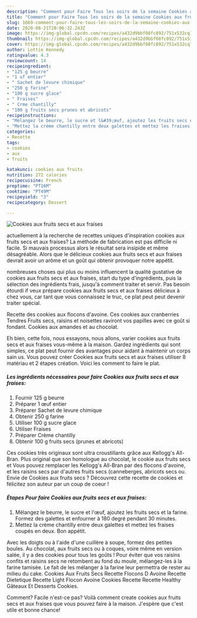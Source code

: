 ```yaml
---
description: "Comment pour Faire Tous les soirs de la semaine Cookies aux fruits secs et aux fraises"
title: "Comment pour Faire Tous les soirs de la semaine Cookies aux fruits secs et aux fraises"
slug: 1669-comment-pour-faire-tous-les-soirs-de-la-semaine-cookies-aux-fruits-secs-et-aux-fraises
date: 2020-08-21T20:06:32.243Z
image: https://img-global.cpcdn.com/recipes/a432d9bbf08fc892/751x532cq70/cookies-aux-fruits-secs-et-aux-fraises-photo-principale-de-la-recette.jpg
thumbnail: https://img-global.cpcdn.com/recipes/a432d9bbf08fc892/751x532cq70/cookies-aux-fruits-secs-et-aux-fraises-photo-principale-de-la-recette.jpg
cover: https://img-global.cpcdn.com/recipes/a432d9bbf08fc892/751x532cq70/cookies-aux-fruits-secs-et-aux-fraises-photo-principale-de-la-recette.jpg
author: Lottie Kennedy
ratingvalue: 4.3
reviewcount: 14
recipeingredient:
- "125 g beurre"
- "1 uf entier"
- " Sachet de levure chimique"
- "250 g farine"
- "100 g sucre glace"
- " Fraises"
- " Crme chantilly"
- "100 g fruits secs prunes et abricots"
recipeinstructions:
- "Mélangez le beurre, le sucre et l&#39;œuf, ajoutez les fruits secs et la farine. Formez des galettes et enfourner à 180 degré pendant 30 minutes."
- "Mettez la crème chantilly entre deux galettes et mettez les fraises coupés en deux. Bon appétit."
categories:
- Recette
tags:
- cookies
- aux
- fruits

katakunci: cookies aux fruits 
nutrition: 272 calories
recipecuisine: French
preptime: "PT16M"
cooktime: "PT49M"
recipeyield: "3"
recipecategory: Dessert

---
```



![Cookies aux fruits secs et aux fraises](https://img-global.cpcdn.com/recipes/a432d9bbf08fc892/751x532cq70/cookies-aux-fruits-secs-et-aux-fraises-photo-principale-de-la-recette.jpg)

actuellement à la recherche de recettes uniques d'inspiration cookies aux fruits secs et aux fraises? La méthode de fabrication est pas difficile ni facile. Si mauvais processus alors le résultat sera insipide et même désagréable. Alors que le délicieux cookies aux fruits secs et aux fraises devrait avoir un arôme et un goût qui obtenir provoquer notre appétit.

nombreuses choses qui plus ou moins influencent la qualité gustative de cookies aux fruits secs et aux fraises, start du type d'ingrédients, puis la sélection des ingrédients frais, jusqu'à comment traiter et servir. Pas besoin étourdi if veux prépare cookies aux fruits secs et aux fraises délicieux à chez vous, car tant que vous connaissez le truc, ce plat peut peut devenir traiter spécial.

Recette des cookies aux flocons d&#39;avoine. Ces cookies aux cranberries Tendres Fruits secs, raisins et noisettes raviront vos papilles avec ce goût si fondant. Cookies aux amandes et au chocolat.


Eh bien, cette fois, nous essayons, nous allons, varier cookies aux fruits secs et aux fraises vous-même à la maison. Gardez ingrédients qui sont simples, ce plat peut fournir des avantages pour aidant à maintenir un corps sain us. Vous pouvez créer Cookies aux fruits secs et aux fraises utiliser 8 matériau et 2 étapes création. Voici les comment to faire le plat.

<!--inarticleads1-->

##### Les ingrédients nécessaires pour faire Cookies aux fruits secs et aux fraises:

1. Fournir 125 g beurre
1. Préparer 1 œuf entier
1. Préparer  Sachet de levure chimique
1. Obtenir 250 g farine
1. Utiliser 100 g sucre glace
1. Utiliser  Fraises
1. Préparer  Crème chantilly
1. Obtenir 100 g fruits secs (prunes et abricots)


Ces cookies très originaux sont ultra croustillants grâce aux Kellogg&#39;s All-Bran. Plus original que son homologue au chocolat, le cookie aux fruits secs et Vous pouvez remplacer les Kellogg&#39;s All-Bran par des flocons d&#39;avoine, et les raisins secs par d&#39;autres fruits secs (canneberges, abricots secs ou. Envie de Cookies aux fruits secs ? Découvrez cette recette de cookies et félicitez son auteur par un coup de coeur ! 

<!--inarticleads2-->

##### Étapes Pour faire Cookies aux fruits secs et aux fraises:

1. Mélangez le beurre, le sucre et l&#39;œuf, ajoutez les fruits secs et la farine. Formez des galettes et enfourner à 180 degré pendant 30 minutes.
1. Mettez la crème chantilly entre deux galettes et mettez les fraises coupés en deux. Bon appétit.


Avec les doigts ou à l&#39;aide d&#39;une cuillère à soupe, formez des petites boules. Au chocolat, aux fruits secs ou à coques, voire même en version salée, il y a des cookies pour tous les goûts ! Pour éviter que vos raisins confits et raisins secs ne retombent au fond du moule, mélangez-les à la farine tamisée. Le fait de les mélanger à la farine leur permettra de rester au milieu du cake. Cookies Aux Fruits Secs Recette Flocons D Avoine Recette Dietetique Recette Light Flocon Avoine Cookies Recette Recette Healthy Gâteaux Et Desserts Cookies. 


Comment? Facile n'est-ce pas? Voilà comment create cookies aux fruits secs et aux fraises que vous pouvez faire à la maison. J'espère que c'est utile et bonne chance!
